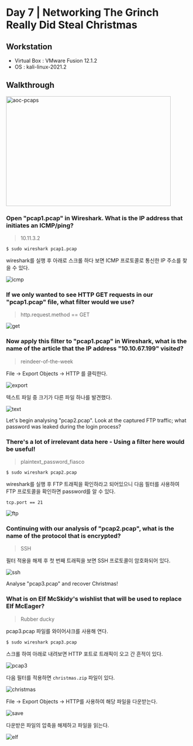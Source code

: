 # Day 7 | Networking The Grinch Really Did Steal Christmas

## Workstation
- Virtual Box : VMware Fusion 12.1.2
- OS : kali-linux-2021.2

## Walkthrough
<img src="https://github.com/jasperkim425/Walkthrough/blob/main/TryHackMe/25%20Days%20of%20Cyber%20Security/Day%207/image/aoc-pcaps.png" width="450px" height="300px" title="aoc-pcaps" alt="aoc-pcaps"></img><br/>

### Open "pcap1.pcap" in Wireshark. What is the IP address that initiates an ICMP/ping?

> 10.11.3.2

```
$ sudo wireshark pcap1.pcap
```

wireshark를 실행 후 아래로 스크롤 하다 보면 ICMP 프로토콜로 통신한 IP 주소를 찾을 수 있다.

![icmp](https://github.com/jasperkim425/Walkthrough/blob/main/TryHackMe/25%20Days%20of%20Cyber%20Security/Day%207/image/icmp.png)

### If we only wanted to see HTTP GET requests in our "pcap1.pcap" file, what filter would we use?

> http.request.method == GET

![get](https://github.com/jasperkim425/Walkthrough/blob/main/TryHackMe/25%20Days%20of%20Cyber%20Security/Day%207/image/get.png)

### Now apply this filter to "pcap1.pcap" in Wireshark, what is the name of the article that the IP address "10.10.67.199" visited?

> reindeer-of-the-week

File → Export Objects → HTTP 를 클릭한다.

![export](https://github.com/jasperkim425/Walkthrough/blob/main/TryHackMe/25%20Days%20of%20Cyber%20Security/Day%207/image/export.png)

텍스트 파일 중 크기가 다른 파일 하나를 발견했다.

![text](https://github.com/jasperkim425/Walkthrough/blob/main/TryHackMe/25%20Days%20of%20Cyber%20Security/Day%207/image/text.png)

Let's begin analysing "pcap2.pcap". Look at the captured FTP traffic; what password was leaked during the login process?

### There's a lot of irrelevant data here - Using a filter here would be useful!

> plaintext_password_fiasco

```
$ sudo wireshark pcap2.pcap
```

wireshark를 실행 후 FTP 트래픽을 확인하라고 되어있으니 다음 필터를 사용하여 FTP 프로토콜을 확인하면 password를 알 수 있다.

```
tcp.port == 21
```

![ftp](https://github.com/jasperkim425/Walkthrough/blob/main/TryHackMe/25%20Days%20of%20Cyber%20Security/Day%207/image/ftp.png)

### Continuing with our analysis of "pcap2.pcap", what is the name of the protocol that is encrypted?

> SSH

필터 적용을 해제 후 첫 번째 트래픽을 보면 SSH 프로토콜이 암호화되어 있다.

![ssh](https://github.com/jasperkim425/Walkthrough/blob/main/TryHackMe/25%20Days%20of%20Cyber%20Security/Day%207/image/ssh.png)

Analyse "pcap3.pcap" and recover Christmas!

### What is on Elf McSkidy's wishlist that will be used to replace Elf McEager?

> Rubber ducky

pcap3.pcap 파일를 와이어샤크를 사용해 연다.

```
$ sudo wireshark pcap3.pcap
```

스크롤 하여 아래로 내려보면 HTTP 포트로 트래픽이 오고 간 흔적이 있다.

![pcap3](https://github.com/jasperkim425/Walkthrough/blob/main/TryHackMe/25%20Days%20of%20Cyber%20Security/Day%207/image/pcap3.png)

다음 필터를 적용하면 `christmas.zip` 파일이 있다. 

![christmas](https://github.com/jasperkim425/Walkthrough/blob/main/TryHackMe/25%20Days%20of%20Cyber%20Security/Day%207/image/christmas.png)

File → Export Objects → HTTP를 사용하여 해당 파일을 다운받는다.

![save](https://github.com/jasperkim425/Walkthrough/blob/main/TryHackMe/25%20Days%20of%20Cyber%20Security/Day%207/image/save.png)

다운받은 파일의 압축을 해제하고 파일을 읽는다.

![elf](https://github.com/jasperkim425/Walkthrough/blob/main/TryHackMe/25%20Days%20of%20Cyber%20Security/Day%207/image/elf.png)
